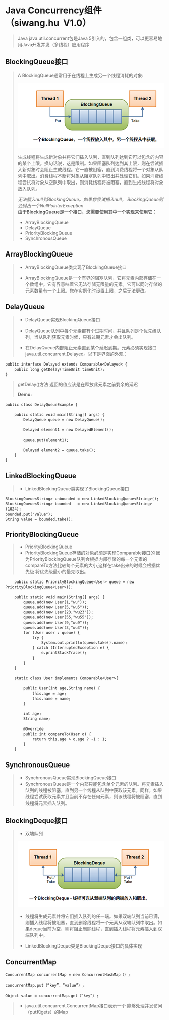 # Java Concurrency组件（siwang.hu&nbsp;&nbsp;V1.0）  
> Java java.util.concurrent包是Java 5引入的，包含一组类，可以更容易地用Java开发并发（多线程）应用程序  
## BlockingQueue接口  
> A BlockingQueue通常用于在线程上生成另一个线程消耗的对象: 
>   
> ![图片](./data/cc1.PNG)  
>  
> 生成线程将生成新对象并将它们插入队列，直到队列达到它可以包含的内容的某个上限。换句话说，这是限制。如果阻塞队列达到其上限，则在尝试插入新对象时会阻止生成线程。它一直被阻塞，直到消费线程将一个对象从队列中取出。消费线程不断将对象从阻塞队列中取出并处理它们。如果消费线程尝试将对象从空队列中取出，则消耗线程将被阻塞，直到生成线程将对象放入队列。  
>  
> *无法插入null到BlockingQueue。如果您尝试插入null， BlockingQueue则会抛出一个NullPointerException*  
>  **由于BlockingQueue是一个接口，您需要使用其中一个实现来使用它：**  
> + ArrayBlockingQueue  
> + DelayQueue  
> + PriorityBlockingQueue  
> + SynchronousQueue
## ArrayBlockingQueue  
> + ArrayBlockingQueue类实现了BlockingQueue接口
>  
> + ArrayBlockingQueue是一个有界的阻塞队列，它将元素内部存储在一个数组中。它有界意味着它无法存储无限量的元素。它可以同时存储的元素数量有一个上限。您在实例化时设置上限，之后无法更改。  
>  
## DelayQueue  
> + DelayQueue实现BlockingQueue接口  
>  
> + DelayQueue队列中每个元素都有个过期时间，并且队列是个优先级队列，当从队列获取元素时候，只有过期元素才会出队列。
>  
> + 在DelayQueue内部阻止元素直到某个延迟到期。元素必须实现接口java.util.concurrent.Delayed。以下是界面的外观：  
```
public interface Delayed extends Comparable<Delayed< {
    public long getDelay(TimeUnit timeUnit);
}
```
> getDelay()方法 返回的值应该是在释放此元素之前剩余的延迟  
>  
> **Demo:**  
```
public class DelayQueueExample {

    public static void main(String[] args) {
        DelayQueue queue = new DelayQueue();

        Delayed element1 = new DelayedElement();

        queue.put(element1);

        Delayed element2 = queue.take();
    }
}
```
## LinkedBlockingQueue  
> + LinkedBlockingQueue类实现了BlockingQueue接口  
```
BlockingQueue<String> unbounded = new LinkedBlockingQueue<String>();
BlockingQueue<String> bounded   = new LinkedBlockingQueue<String>(1024);
bounded.put("Value");
String value = bounded.take();
```
## PriorityBlockingQueue  
> + PriorityBlockingQueue  
> + PriorityBlockingQueue存储的对象必须是实现Comparable接口的 因为PriorityBlockingQueue队列会根据内部存储的每一个元素的compareTo方法比较每个元素的大小,这样在take出来的时候会根据优先级 将优先级最小的最先取出。  
```
    public static PriorityBlockingQueue<User> queue = new PriorityBlockingQueue<User>();
 
    public static void main(String[] args) {
        queue.add(new User(1,"wu"));
        queue.add(new User(5,"wu5"));
        queue.add(new User(23,"wu23"));
        queue.add(new User(55,"wu55"));
        queue.add(new User(9,"wu9"));
        queue.add(new User(3,"wu3"));
        for (User user : queue) {
            try {
                System.out.println(queue.take().name);
            } catch (InterruptedException e) {
                e.printStackTrace();
            }
        }
    }
 
    static class User implements Comparable<User>{
 
        public User(int age,String name) {
            this.age = age;
            this.name = name;
        }
 
        int age;
        String name;
 
        @Override
        public int compareTo(User o) {
            return this.age > o.age ? -1 : 1;
        }
    }
```
## SynchronousQueue  
> + SynchronousQueue实现BlockingQueue接口
> + SynchronousQueue是一个内部只能包含单个元素的队列。将元素插入队列的线程被阻塞，直到另一个线程从队列中获取该元素。同样，如果线程尝试获取元素并且当前不存在任何元素，则该线程将被阻塞，直到线程将元素插入队列。
## BlockingDeque接口  
> + 双端队列  
>  
> ![图片](./data/cc4.PNG)  
>  
> + 线程将生成元素并将它们插入队列的任一端。如果双端队列当前已满，则插入线程将被阻塞，直到删除线程将一个元素从双端队列中取出。如果deque当前为空，则将阻止删除线程，直到插入线程将元素插入到双端队列中。  
>  
> + LinkedBlockingDeque类是BlockingDeque接口的具体实现  
## ConcurrentMap  
```
ConcurrentMap concurrentMap = new ConcurrentHashMap（）;

concurrentMap.put（“key”，“value”）;

Object value = concurrentMap.get（“key”）;
```
> + java.util.concurrent.ConcurrentMap接口表示一个 能够处理并发访问（put和gets）的Map  